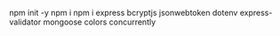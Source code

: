 npm init -y
npm i 
npm i express bcryptjs jsonwebtoken dotenv express-validator mongoose colors concurrently

